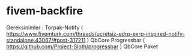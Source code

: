 # fivem-backfire
Gereksinimler : 
Torpak-Notify ( https://www.fivemturk.com/threads/ucretsiz-edrp-exrp-inspired-notify-standalone.43067/#post-317211 )
QbCore Progressbar ( https://github.com/Project-Sloth/progressbar )
QbCore Paket
